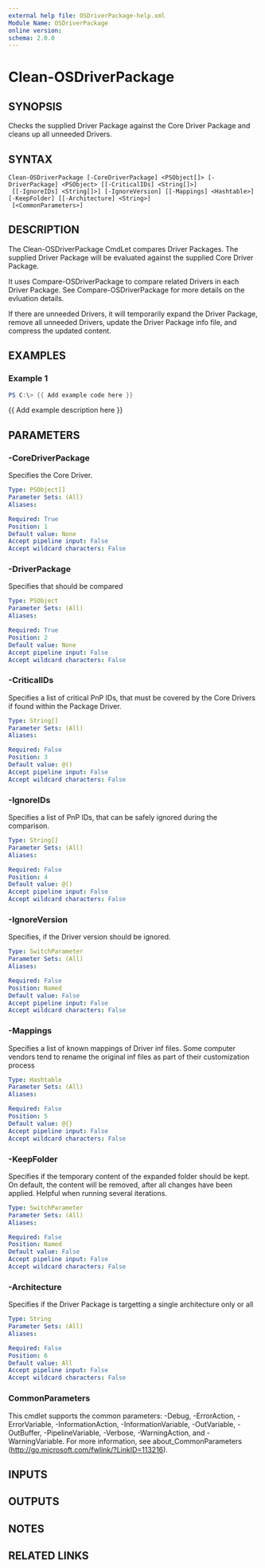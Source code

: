 ```yaml
---
external help file: OSDriverPackage-help.xml
Module Name: OSDriverPackage
online version:
schema: 2.0.0
---
```


# Clean-OSDriverPackage

## SYNOPSIS
Checks the supplied Driver Package against the Core Driver Package and cleans up all
unneeded Drivers.

## SYNTAX

```
Clean-OSDriverPackage [-CoreDriverPackage] <PSObject[]> [-DriverPackage] <PSObject> [[-CriticalIDs] <String[]>]
 [[-IgnoreIDs] <String[]>] [-IgnoreVersion] [[-Mappings] <Hashtable>] [-KeepFolder] [[-Architecture] <String>]
 [<CommonParameters>]
```

## DESCRIPTION
The Clean-OSDriverPackage CmdLet compares Driver Packages.
The supplied Driver Package
will be evaluated against the supplied Core Driver Package.

It uses Compare-OSDriverPackage to compare related Drivers in each Driver Package.
See
Compare-OSDriverPackage for more details on the evluation details.

If there are unneeded Drivers, it will temporarily expand the Driver Package, remove all
unneeded Drivers, update the Driver Package info file, and compress the updated content.

## EXAMPLES

### Example 1
```powershell
PS C:\> {{ Add example code here }}
```

{{ Add example description here }}

## PARAMETERS

### -CoreDriverPackage
Specifies the Core Driver.

```yaml
Type: PSObject[]
Parameter Sets: (All)
Aliases:

Required: True
Position: 1
Default value: None
Accept pipeline input: False
Accept wildcard characters: False
```

### -DriverPackage
Specifies that should be compared

```yaml
Type: PSObject
Parameter Sets: (All)
Aliases:

Required: True
Position: 2
Default value: None
Accept pipeline input: False
Accept wildcard characters: False
```

### -CriticalIDs
Specifies a list of critical PnP IDs, that must be covered by the Core Drivers
if found within the Package Driver.

```yaml
Type: String[]
Parameter Sets: (All)
Aliases:

Required: False
Position: 3
Default value: @()
Accept pipeline input: False
Accept wildcard characters: False
```

### -IgnoreIDs
Specifies a list of PnP IDs, that can be safely ignored during the comparison.

```yaml
Type: String[]
Parameter Sets: (All)
Aliases:

Required: False
Position: 4
Default value: @()
Accept pipeline input: False
Accept wildcard characters: False
```

### -IgnoreVersion
Specifies, if the Driver version should be ignored.

```yaml
Type: SwitchParameter
Parameter Sets: (All)
Aliases:

Required: False
Position: Named
Default value: False
Accept pipeline input: False
Accept wildcard characters: False
```

### -Mappings
Specifies a list of known mappings of Driver inf files.
Some computer vendors tend to rename the original inf files as part of their customization process

```yaml
Type: Hashtable
Parameter Sets: (All)
Aliases:

Required: False
Position: 5
Default value: @{}
Accept pipeline input: False
Accept wildcard characters: False
```

### -KeepFolder
Specifies if the temporary content of the expanded folder should be kept.
On default, the content will be removed, after all changes have been applied.
Helpful when running several iterations.

```yaml
Type: SwitchParameter
Parameter Sets: (All)
Aliases:

Required: False
Position: Named
Default value: False
Accept pipeline input: False
Accept wildcard characters: False
```

### -Architecture
Specifies if the Driver Package is targetting a single architecture only or all

```yaml
Type: String
Parameter Sets: (All)
Aliases:

Required: False
Position: 6
Default value: All
Accept pipeline input: False
Accept wildcard characters: False
```

### CommonParameters
This cmdlet supports the common parameters: -Debug, -ErrorAction, -ErrorVariable, -InformationAction, -InformationVariable, -OutVariable, -OutBuffer, -PipelineVariable, -Verbose, -WarningAction, and -WarningVariable.
For more information, see about_CommonParameters (http://go.microsoft.com/fwlink/?LinkID=113216).

## INPUTS

## OUTPUTS

## NOTES

## RELATED LINKS
